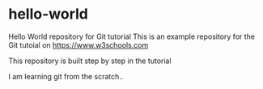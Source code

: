 # hello-world
Hello World repository for Git tutorial
This is an example repository for the Git tutoial on https://www.w3schools.com

This repository is built step by step in the tutorial

I am learning git from the scratch..
